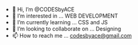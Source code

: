 - 👋 Hi, I’m @CODESbyACE
- 👀 I’m interested in ... WEB DEVELOPMENT 
- 🌱 I’m currently learning ... CSS and JS  
- 💞️ I’m looking to collaborate on ... Designing 
- 📫 How to reach me ... codesbyace@gmail.com

<!---
CODESbyACE/CODESbyACE is a ✨ special ✨ repository because its `README.md` (this file) appears on your GitHub profile.
You can click the Preview link to take a look at your changes.
--->
